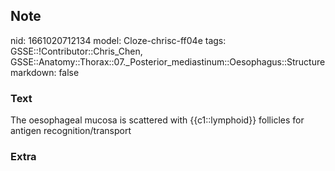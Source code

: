 ## Note
nid: 1661020712134
model: Cloze-chrisc-ff04e
tags: GSSE::!Contributor::Chris_Chen, GSSE::Anatomy::Thorax::07._Posterior_mediastinum::Oesophagus::Structure
markdown: false

### Text
The oesophageal mucosa is scattered with {{c1::lymphoid}} follicles for antigen recognition/transport

### Extra

